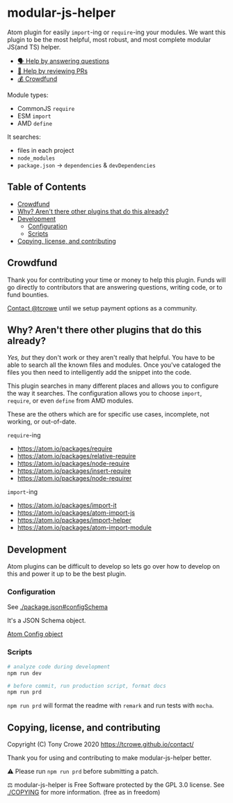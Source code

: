 # modular-js-helper

Atom plugin for easily `import`-ing or `require`-ing your modules. We want this plugin to be the most helpful, most robust, and most complete modular JS(and TS) helper.

+ [🗣 Help by answering questions](/tcrowe/modular-js-helper/issues)
+ [🤔 Help by reviewing PRs](/tcrowe/modular-js-helper/pulls)
+ [💰 Crowdfund](#crowdfund)

Module types:

+ CommonJS `require`
+ ESM `import`
+ AMD `define`

It searches:

+ files in each project
+ `node_modules`
+ `package.json` → `dependencies` & `devDependencies`

## Table of Contents

+ [Crowdfund](#crowdfund)
+ [Why? Aren't there other plugins that do this already?](#why-arent-there-other-plugins-that-do-this-already)
+ [Development](#development)
  + [Configuration](#configuration)
  + [Scripts](#scripts)
+ [Copying, license, and contributing](#copying-license-and-contributing)

## Crowdfund

Thank you for contributing your time or money to help this plugin. Funds will go directly to contributors that are answering questions, writing code, or to fund bounties.

[Contact @tcrowe](https://tcrowe.github.io/contact/) until we setup payment options as a community.

## Why? Aren't there other plugins that do this already?

*Yes, but* they don't work or they aren't really that helpful. You have to be able to search all the known files and modules. Once you've cataloged the files you then need to intelligently add the snippet into the code.

This plugin searches in many different places and allows you to configure the way it searches. The configuration allows you to choose `import`, `require`, or even `define` from AMD modules.

These are the others which are for specific use cases, incomplete, not working, or out-of-date.

`require`-ing

+ <https://atom.io/packages/require>
+ <https://atom.io/packages/relative-require>
+ <https://atom.io/packages/node-require>
+ <https://atom.io/packages/insert-require>
+ <https://atom.io/packages/node-requirer>

`import`-ing

+ <https://atom.io/packages/import-it>
+ <https://atom.io/packages/atom-import-js>
+ <https://atom.io/packages/import-helper>
+ <https://atom.io/packages/atom-import-module>

## Development

Atom plugins can be difficult to develop so lets go over how to develop on this and power it up to be the best plugin.

### Configuration

See [./package.json#configSchema](./package.json)

It's a JSON Schema object.

[Atom Config object](https://flight-manual.atom.io/api/v1.42.0/Config/)

### Scripts

```sh
# analyze code during development
npm run dev

# before commit, run production script, format docs
npm run prd
```

`npm run prd` will format the readme with `remark` and run tests with `mocha`.

## Copying, license, and contributing

Copyright (C) Tony Crowe 2020 <https://tcrowe.github.io/contact/>

Thank you for using and contributing to make modular-js-helper better.

⚠️ Please run `npm run prd` before submitting a patch.

⚖️ modular-js-helper is Free Software protected by the GPL 3.0 license. See [./COPYING](./COPYING) for more information. (free as in freedom)
